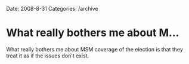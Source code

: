 Date: 2008-8-31
Categories: /archive

# What really bothers me about M...

What really bothers me about MSM coverage of the election is that they treat it as if the issues don't exist.
